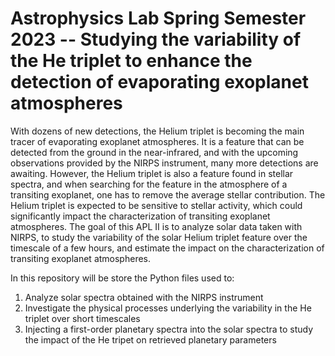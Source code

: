 # Astrophysics Lab Spring Semester 2023 -- Studying the variability of the He triplet to enhance the detection of evaporating exoplanet atmospheres


With dozens of new detections, the Helium triplet is becoming the main tracer of evaporating exoplanet atmospheres. 
It is a feature that can be detected from the ground in the near-infrared, and with the upcoming observations provided by the NIRPS instrument, many more detections are awaiting. 
However, the Helium triplet is also a feature found in stellar spectra, and when searching for the feature in the atmosphere of a transiting exoplanet, one has to remove the average stellar contribution. 
The Helium triplet is expected to be sensitive to stellar activity, which could significantly impact the characterization of transiting exoplanet atmospheres. 
The goal of this APL II is to analyze solar data taken with NIRPS, to study the variability of the solar Helium triplet feature over the timescale of a few hours, and estimate the impact on the characterization of transiting exoplanet atmospheres.

In this repository will be store the Python files used to: 
1. Analyze solar spectra obtained with the NIRPS instrument
2. Investigate the physical processes underlying the variability in the He triplet over short timescales
3. Injecting a first-order planetary spectra into the solar spectra to study the impact of the He tripet on retrieved planetary parameters
